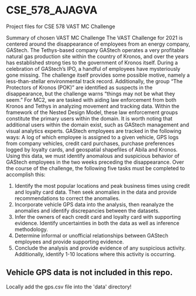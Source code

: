 # CSE_578_AJAGVA
Project files for CSE 578 VAST MC Challenge 

Summary of chosen VAST MC Challenge 
The VAST Challenge for 2021 is centered around the disappearance of employees from an energy company, GAStech. The Tethys-based company GAStech operates a very profitable natural gas production site within the country of Kronos, and over the years has established strong ties to the government of Kronos itself. During a celebration of GAStech’s IPO, a handful of employees have mysteriously gone missing. The challenge itself provides some possible motive, namely a less-than-stellar environmental track record. Additionally, the group “The Protectors of Kronos (POK)” are identified as suspects in the disappearance, but the challenge warns “things may not be what they seem.”
For MC2, we are tasked with aiding law enforcement from both Kronos and Tethys in analyzing movement and tracking data. Within the framework of the Nested Design Model, these law enforcement groups constitute the primary users within the domain. It is worth noting that additional users within the domain exist, such as GAStech management and visual analytics experts. GAStech employees are tracked in the following ways: A log of which employee is assigned to a given vehicle, GPS logs from company vehicles, credit card purchases, purchase preferences logged by loyalty cards, and geospatial shapefiles of Abila and Kronos. Using this data, we must identify anomalous and suspicious behavior of GAStech employees in the two weeks preceding the disappearance. Over the course of the challenge, the following five tasks must be completed to accomplish this:
1. Identify the most popular locations and peak business times using credit and loyalty card data. Then seek anomalies in the data and provide recommendations to correct the anomalies.
2.  Incorporate vehicle GPS data into the analysis, then reanalyze the anomalies and identify discrepancies between the datasets. 
3. Infer the owners of each credit card and loyalty card with supporting evidence. Identify uncertainties in both the data as well as inference methodology.
4. Determine informal or unofficial relationships between GAStech employees and provide supporting evidence.
5. Conclude the analysis and provide evidence of any suspicious activity. Additionally, identify 1-10 locations where this activity is occurring.

## Vehicle GPS data is not included in this repo.
Locally add the gps.csv file into the 'data' directory!

